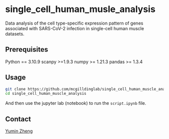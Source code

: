 # single_cell_human_musle_analysis

Data analysis of the cell type-specific expression pattern of genes associated with SARS-CoV-2 infection in single-cell human muscle datasets. 

## Prerequisites  

Python == 3.10.9
scanpy >=1.9.3
numpy >= 1.21.3 
pandas >= 1.3.4 

## Usage

```sh
git clone https://github.com/mcgilldinglab/single_cell_human_muscle_analysis
cd single_cell_human_muscle_analysis
```

And then use the jupyter lab (notebook) to run the `script.ipynb` file.

## Contact
[Yumin Zheng](mailto:yumin.zheng@mil.mcgill.ca)
